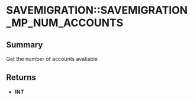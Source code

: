 # SAVEMIGRATION::SAVEMIGRATION_MP_NUM_ACCOUNTS

## Summary
Get the number of accounts avaliable

## Returns
* **INT**